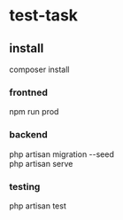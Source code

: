 # test-task

## install
composer install  

### frontned  
npm run prod  

### backend  
php artisan migration --seed  
php artisan serve  

### testing  
php artisan test  
